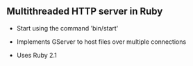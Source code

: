 Multithreaded HTTP server in Ruby
--------------

* Start using the command 'bin/start'

* Implements GServer to host files over multiple connections

* Uses Ruby 2.1
